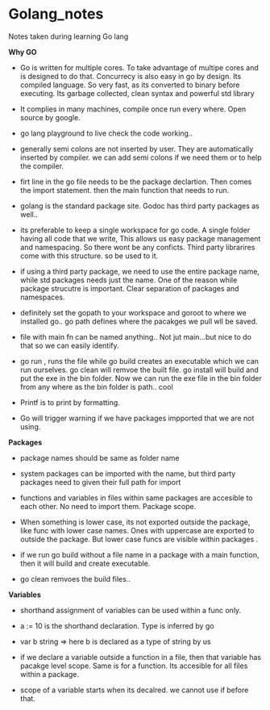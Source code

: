 # Golang_notes
Notes taken during learning Go lang

**Why GO**
- Go is written for multiple cores. To take advantage of multipe cores and is designed to do that. Concurrecy is also easy in go by design. Its compiled language. So very fast, as its converted to binary before executing. Its garbage collected, clean syntax and powerful std library

- It complies in many machines, compile once run every where. Open source by google.

- go lang playground to live check the code working..

- generally semi colons are not inserted by user. They are automatically inserted by compiler. we can add semi colons if we need them or to help the compiler. 

- firt line in the go file needs to be the package declartion. Then comes the import statement. then the main function that needs to run.

- golang is the standard package site. Godoc has third party packages as well..

- its preferable to keep a single workspace for go code. A single folder having all code that we write, This allows us easy package management and namespacing. So there wont be any conficts. Third party librarires come with this structure. so be used to it.

- if using a third party package, we need to use the entire package name, while std packages needs just the name. One of the reason while package strucutre is important. Clear separation of packages and namespaces.

- definitely set the gopath to your workspace and goroot to where we installed go.. go path defines where the pacakges we pull wll be saved.

- file with main fn can be named anything.. Not jut main...but nice to do that so we can easily identify.

- go run , runs the file while go build creates an executable which we can run ourselves. go clean will remvoe the built file. go install will build and put the exe in the bin folder. Now we can run the exe file in the bin folder from any where as the bin folder is path.. cool

- Printf is to print by formatting.

- Go will trigger warning if we have packages impported that we are  not using.


**Packages**

- package names should be same as folder name
- system packages can be imported with the name, but third party packages need to given their full path for import

- functions and variables in files within same packages are accesible to each other. No need to import them. Package scope.

- When something is lower case, its not exported outside the package, like func with lower case names. Ones with uppercase are exported to outside the package. But lower case funcs are visible within packages .

- if we run go build without a file name in a package with a main function, then it will build and create executable. 
- go clean remvoes the build files..

**Variables**
- shorthand assignment of variables can be used within a func only.

-  a := 10 is the shorthand declaration. Type is inferred by go
- var b string => here b is declared as a type of string by us

- if we declare a variable outside a function in a file, then that variable has pacakge level scope. Same is for a function. Its accesible for all files within a package.

- scope of a variable starts when its decalred. we cannot use if before that.